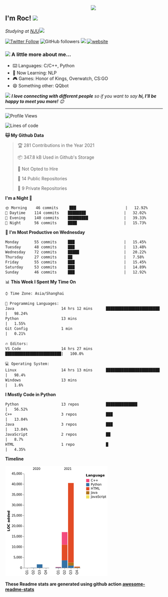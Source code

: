 <img align='right' src="https://media.giphy.com/media/M9gbBd9nbDrOTu1Mqx/giphy.gif" width="230">
<h2>I'm Roc! <img src="https://media.giphy.com/media/12oufCB0MyZ1Go/giphy.gif" width="50"></h2>
<p><em>Studying at <a href="http://www.nju.edu.cn">NJU</a><img src="https://media.giphy.com/media/WUlplcMpOCEmTGBtBW/giphy.gif" width="50"> 
</em></p>

[![Twitter Follow](https://img.shields.io/twitter/follow/Roc78862980?label=Follow)](https://twitter.com/intent/follow?screen_name=Roc78862980)
![GitHub followers](https://img.shields.io/github/followers/roc136?label=Follow&style=social)
![](https://visitor-badge.glitch.me/badge?page_id=Roc136.Roc136)
[![website](https://img.shields.io/badge/Website-46a2f1.svg?&style=flat-square&logo=Google-Chrome&logoColor=white&link=https://blog.roc136.top)](https://blog.roc136.top)
<!-- ![Waka Readme](https://github.com/anmol098/anmol098/workflows/Waka%20Readme/badge.svg) -->
<!-- [![Linkedin: anmol](https://img.shields.io/badge/-anmol-blue?style=flat-square&logo=Linkedin&logoColor=white&link=https://www.linkedin.com/in/anmol-p-singh/)](https://www.linkedin.com/in/anmol-p-singh/) -->

### <img src="https://media.giphy.com/media/VgCDAzcKvsR6OM0uWg/giphy.gif" width="50"> A little more about me...  

- ⌨️ Languages: C/C++, Python
- 🌱 Now Learning: NLP
- 🎮 Games: Honor of Kings, Overwatch, CS:GO
- 😄 Something other: QQbot

<img src="https://media.giphy.com/media/LnQjpWaON8nhr21vNW/giphy.gif" width="60"> <em><b>I love connecting with different people</b> so if you want to say <b>hi, I'll be happy to meet you more!</b> 😊</em>

---
<!--START_SECTION:waka-->
![Profile Views](http://img.shields.io/badge/Profile%20Views-8-blue)

![Lines of code](https://img.shields.io/badge/From%20Hello%20World%20I%27ve%20Written-60232%20lines%20of%20code-blue)

**🐱 My Github Data** 

> 🏆 281 Contributions in the Year 2021
 > 
> 📦 347.8 kB Used in Github's Storage 
 > 
> 🚫 Not Opted to Hire
 > 
> 📜 14 Public Repositories 
 > 
> 🔑 9 Private Repositories  
 > 
**I'm a Night 🦉** 

```text
🌞 Morning    46 commits     ███                      |   12.92% 
🌆 Daytime    114 commits    ████████                 |   32.02% 
🌃 Evening    140 commits    █████████                |   39.33% 
🌙 Night      56 commits     ████                     |   15.73%

```
📅 **I'm Most Productive on Wednesday** 

```text
Monday       55 commits     ███                      |   15.45% 
Tuesday      48 commits     ███                      |   13.48% 
Wednesday    72 commits     █████                    |   20.22% 
Thursday     27 commits     ██                       |   7.58% 
Friday       55 commits     ███                      |   15.45% 
Saturday     53 commits     ███                      |   14.89% 
Sunday       46 commits     ███                      |   12.92%

```


📊 **This Week I Spent My Time On** 

```text
⌚︎ Time Zone: Asia/Shanghai

💬 Programming Languages: 
Java                     14 hrs 12 mins      ████████████████████████ |   98.24% 
Python                   13 mins                                      |   1.55% 
Git Config               1 min                                        |   0.21%

🔥 Editors: 
VS Code                  14 hrs 27 mins      █████████████████████████|   100.0%

💻 Operating System: 
Linux                    14 hrs 13 mins      ████████████████████████ |   98.4% 
Windows                  13 mins                                      |   1.6%

```

**I Mostly Code in Python** 

```text
Python                   13 repos            ██████████████           |   56.52% 
C++                      3 repos             ███                      |   13.04% 
Java                     3 repos             ███                      |   13.04% 
JavaScript               2 repos             ██                       |   8.7% 
HTML                     1 repo              █                        |   4.35%

```


**Timeline**

![Chart not found](https://raw.githubusercontent.com/Roc136/Roc136/master/charts/bar_graph.png) 


<!--END_SECTION:waka-->

**These Readme stats are generated using github action [awesome-readme-stats](https://github.com/Roc136/waka-readme-stats)**
